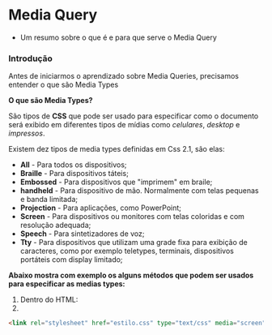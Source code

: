 # Media Query

* Um resumo sobre o que é e para que serve o Media Query

### Introdução

Antes de iniciarmos o aprendizado sobre Media Queries, precisamos entender o que são Media Types

**O que são Media Types?**

São tipos de **CSS** que pode ser usado para especificar como o documento será exibido em diferentes tipos de mídias como *celulares*, *desktop* e *impressos*.

Existem dez tipos de media types definidas em Css 2.1, são elas:

* **All** - Para todos os dispositivos;
* **Braille** - Para dispositivos táteis;
* **Embossed** - Para dispositivos que "imprimem" em braile;
* **handheld** - Para dispositivo de mão. Normalmente com telas pequenas e banda limitada;
* **Projection** - Para aplicações, como PowerPoint;
* **Screen** - Para dispositivos ou monitores com telas coloridas e com resolução adequada;
* **Speech** - Para sintetizadores de voz;
* **Tty** - Para dispositivos que utilizam uma grade fixa para exibição de caracteres, como por exemplo teletypes, terminais, dispositivos portáteis com display limitado;

**Abaixo mostra com exemplo os alguns métodos que podem ser usados para especificar as medias types:**

1. Dentro do HTML:
2. 
```html
<link rel="stylesheet" href="estilo.css" type="text/css" media="screen" />
```
